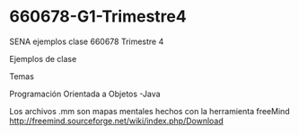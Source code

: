 # 660678-G1-Trimestre4
SENA ejemplos clase  660678 Trimestre 4

Ejemplos de clase

Temas

Programación Orientada a Objetos
-Java




Los archivos .mm son mapas mentales hechos con la herramienta freeMind http://freemind.sourceforge.net/wiki/index.php/Download
